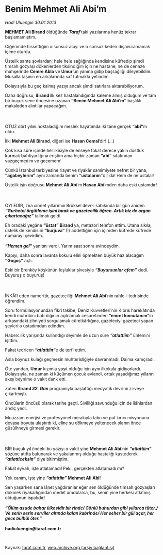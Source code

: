 # Benim Mehmet Ali Abi’m

*Hadi Uluengin 30.01.2013*

<div class="yazi"><p><b>MEHMET Ali Birand</b> öldüğünde <b><i>Taraf</i></b>’taki yazılarıma henüz tekrar başlamamıştım.</p>
<p>Ciğerimde hissettiğim o sonsuz acıyı ve o sonsuz kederi dışavuramamak içime oturdu. </p>
<p>Üstelik sahte şovlardan; hele hele sağlığında kendisine küfredip şimdi timsah gözyaşı dökenlerden tiksindiğim için ne hastane, ne de cenaze mahşerinde <b>Cemre Abla</b> ve <b>Umur</b>’un yanına gidip başsağlığı dileyebildim. Musalla taşının en arkalarında saf tutmakla yetindim.</p>
<p>Dolayısıyla bu geç kalmış yazıyı ancak şimdi satırlara aktarabiliyorum.</p>
<p>Daha doğrusu, <b>Birand </b>ilk kez hastalandığında kaleme almış olduğum ve tam bir buçuk sene öncesine uzanan <b>“Benim Mehmet Ali Abi’m”</b> başlıklı makaleden alıntılar yapacağım.<br/><br/><br/><br/>OTUZ dört yılını noktaladığım meslek hayatımda iki tane gerçek <b>“abi”</b>m oldu.</p>
<p>İlki <b>Mehmet Ali Birand</b>, diğeri ise <b>Hasan Cemal</b>’dir! (...)</p>
<p>Çok kısa süre içinde her ikisiyle de enseye tokat derece yakın dostluk kurmak bahtiyarlığına eriştim ama hiçbir zaman <b>“abi”</b> sıfatından vazgeçmedim ve geçemem!</p>
<p>Çünkü İstanbul terbiyesine riayet ve riyakâr samimiyete nefret bir yana, <b>“ağabeylerim”</b> aynı zamanda benim <b>“ustalarım”</b>dır da! Hem de ne ustalar! </p>
<p>Üstelik işin doğrusu <b>Mehmet Ali Abi</b>’m <b>Hasan Abi</b>’mden daha eski ustamdır!<br/><br/><br/><br/>ÖYLEDİR, zira cinnet yıllarımın Brüksel devr-i sâbıkında bir gün aniden<b> <i>“Gurbetçi örgütleme işini bırak ve gazetecilik öğren. Artık biz de organ çıkartacağız”</i></b> talimatı geldi.</p>
<p>Eh oradaki yegâne <b>“üstat” Birand<i> </i></b>ya, metazori telefon ettim. Utana sıkıla, üstelik de kendisini <b>“burjuva”</b> (!) addettiğim için içimden küfrede küfrede numarayı çevirdim.<br/><br/><b><i>“Hemen gel”</i></b> yanıtını verdi. Yarım saat sonra evindeydim. </p>
<p>Kapıyı, daha sonra lavanta kokulu elini öpmekten büyük haz alacağım <b>“Gogoş”</b> açtı.</p>
<p>Eski bir Erenköy köşkünün loşluklar şivesiyle <b><i>“Buyursunlar efem”</i></b> dedi. Buyuruş o buyuruş!<br/><br/><br/><br/>İNKÂR eden namerttir, gazeteciliği <b>Mehmet Ali Abi</b>’nin rahle-i tedrisinde öğrendim.</p>
<p>Soru formülasyonundan fikri takibe; Deniz Kuvvetleri’nin Kıbrıs harekâtında kendi muhribini batırdığının açıklamak cesaretinden <b>“emret komutanım”</b>ın arkasındaki zihniyeti sorgulamak cüretkârlığına, gazeteciyi gazeteci yapan şeyleri o üstadımdan edindim.</p>
<p>Habercilik yarışında kullandığı deyimle de uzun süre <b><i>“atlattiim”</i></b> ünlemini işittim. </p>
<p>Fakat tedricen <b><i>“atlattiin”</i></b>e de terfi ettim.</p>
<p>Asla boynuz kulağı geçmesin muhterisliğiyle davranmadı. Daima kamçıladı. </p>
<p>Öte yandan, <b>Umur</b> kızımla yaşıt olduğu için aynı ilkokula gidiyorlardı. Dolayısıyla, ne zaman ki küçümen çocuk evlendi, ortak yaşadığımız yılların akışı beynime o vakit dank etti.</p>
<p>Zaten <b>Birand <i>32. Gün</i></b> programıyla başlattığı medyatik devrimi zirveye çıkartmıştı.</p>
<p>Öncülerin öncüsü olarak tarihe geçti. Sivilliği savunduğu için de ilâhlardan andıç yedi.</p>
<p>Muazzam enerjisi ve profesyonel merakıyla tabu ve put kırıcı misyonunu devasa boyuta ulaştırdı ki, eline su dökmeye yeltenecek olanın önce güsûlhneye girmesi gerekir.<br/><br/><br/><br/>BİR buçuk yıl önceki bu yazıyı o vakit yine <b>Mehmet Ali Abi</b>’nin <b><i>“atlattiim”</i></b> sözüne atıfta bulunarak ve yakalanmış olduğu hastalığı kastederek <b><i>“atlatticeksin”</i></b> diye bitirmiştim.</p>
<p>Fakat eyvah, işte atlatamadı! Peki, gerçekten atlatamadı mı?</p>
<p>Yok canım, işte yine <b><i>“atlattiin” </i>Mehmet Ali Abi!</b></p>
<p>Sen yaşarken sana lânet yağdıranlar eğer sen öldüğünde timsah gözyaşları dökmek riyakârlığından medet umdularsa, bu, senin yine herkesi atlatmış olduğunun ispatıdır!<br/><br/><b><i>“Ölüm asude bahar ülkesidir bir rinde/ Gönlü buhurdan gibi yıllarca tüter./ Ve serin serin serviler altında kalan kabrinde/ Her seher bir gül açar, her gece bülbül öter.”<br/><br/></i></b><b>hadiuluengin@taraf.com.tr</b></p>
<p> </p>
</div>

Kaynak: [taraf.com.tr](http://www.taraf.com.tr/hadi-uluengin/makale-benim-mehmet-ali-abi-m.htm), [web.archive.org (arşiv bağlantısı)](http://web.archive.org/web/20130623092011/http://www.taraf.com.tr/hadi-uluengin/makale-benim-mehmet-ali-abi-m.htm)
